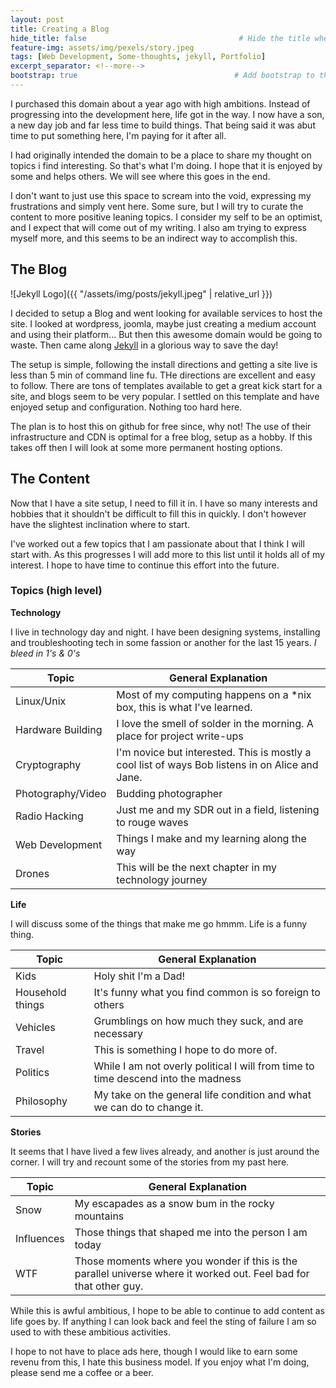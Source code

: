```yaml
---
layout: post
title: Creating a Blog
hide_title: false                                  # Hide the title when displaying the post, but shown in lists of posts
feature-img: assets/img/pexels/story.jpeg
tags: [Web Development, Some-thoughts, jekyll, Portfolio]
excerpt_separator: <!--more-->
bootstrap: true                                   # Add bootstrap to the page
---
```




I purchased this domain about a year ago with high ambitions. Instead of progressing into the development here, life got in the way. I now have a son, a new day job and far less time to build things. That being said it was abut time to put something here, I'm paying for it after all. 

<!--more-->

I had originally intended the domain to be a place to share my thought on topics i find interesting. So that's what I'm doing. I hope that it is enjoyed by some and helps others. We will see where this goes in the end. 

I don't want to just use this space to scream into the void, expressing my frustrations and simply vent here. Some sure, but I will try to curate the content to more positive leaning topics. I consider my self to be an optimist, and I expect that will come out of my writing. I also am trying to express myself more, and this seems to be an indirect way to accomplish this. 

## The Blog

![Jekyll Logo]({{ "/assets/img/posts/jekyll.jpeg" | relative_url }})

I decided to setup a Blog and went looking for available services to host the site. I looked at wordpress, joomla, maybe just creating a medium account and using their platform... But then this awesome domain would be going to waste. Then came along [Jekyll](https://jekyllrb.com) in a glorious way to save the day! 

The setup is simple, following the install directions and getting a site live is less than 5 min of command line fu. THe directions are excellent and easy to follow. There are tons of templates available to get a great kick start for a site, and blogs seem to be very popular. I settled on this template and have enjoyed setup and configuration. Nothing too hard here.

The plan is to host this on github for free since, why not! The use of their infrastructure and CDN is optimal for a free blog, setup as a hobby. If this takes off then I will look at some more permanent hosting options. 

## The Content

Now that I have a site setup, I need to fill it in. I have so many interests and hobbies that it shouldn't be difficult to fill this in quickly. I don't however have the slightest inclination where to start.

I've worked out a few topics that I am passionate about that I think I will start with. As this progresses I will add more to this list until it holds all of my interest. I hope to have time to continue this effort into the future.

### Topics (high level)

**Technology**

I live in technology day and night. I have been designing systems, installing and troubleshooting tech in some fassion or another for the last 15 years. *I bleed in 1's & 0's*

Topic | General Explanation
------|--------------------
Linux/Unix | Most of my computing happens on a *nix box, this is what I've learned.
Hardware Building | I love the smell of solder in the morning. A place for project write-ups
Cryptography | I'm novice but interested. This is mostly a cool list of ways Bob listens in on Alice and Jane.
Photography/Video | Budding photographer
Radio Hacking | Just me and my SDR out in a field, listening to rouge waves
Web Development | Things I make and my learning along the way
Drones | This will be the next chapter in my technology journey



**Life**

I will discuss some of the things that make me go hmmm. Life is a funny thing.

Topic | General Explanation
------|--------------------
Kids | Holy shit I'm a Dad!
Household things | It's funny what you find common is so foreign to others
Vehicles | Grumblings on how much they suck, and are necessary
Travel | This is something I hope to do more of.
Politics | While I am not overly political I will from time to time descend into the madness
Philosophy | My take on the general life condition and what we can do to change it.

**Stories**

It seems that I have lived a few lives already, and another is just around the corner. I will try and recount some of the stories from my past here.

Topic | General Explanation
------|--------------------
Snow | My escapades as a snow bum in the rocky mountains
Influences | Those things that shaped me into the person I am today
WTF | Those moments where you wonder if this is the parallel universe where it worked out. Feel bad for that other guy.


While this is awful ambitious, I hope to be able to continue to add content as life goes by. If anything I can look back and feel the sting of failure I am so used to with these ambitious activities.

I hope to not have to place ads here, though I would like to earn some revenu from this, I hate this business model. If you enjoy what I'm doing, please send me a coffee or a beer. 
